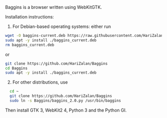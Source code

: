 Baggins is a browser written using WebKitGTK.

Installation instructions:

1. For Debian-based operating systems: either run
```bash
wget -O baggins-current.deb https://raw.githubusercontent.com/HariZalan/Baggins/2.0-alpha/baggins-current.deb
sudo apt -y install ./baggins_current.deb
rm baggins_current.deb

```
or
```bash
git clone https://github.com/HariZalan/Baggins
cd Baggins
sudo apt -y install ./baggins_current.deb

```
2. For other distributions, use
 ```bash
   cd ~
   git clone https://github.com/HariZalan/Baggins
   sudo ln -s Baggins/baggins_2.0.py /usr/bin/baggins
   ```
Then install GTK 3, WebKit2 4, Python 3 and the Python GI.
